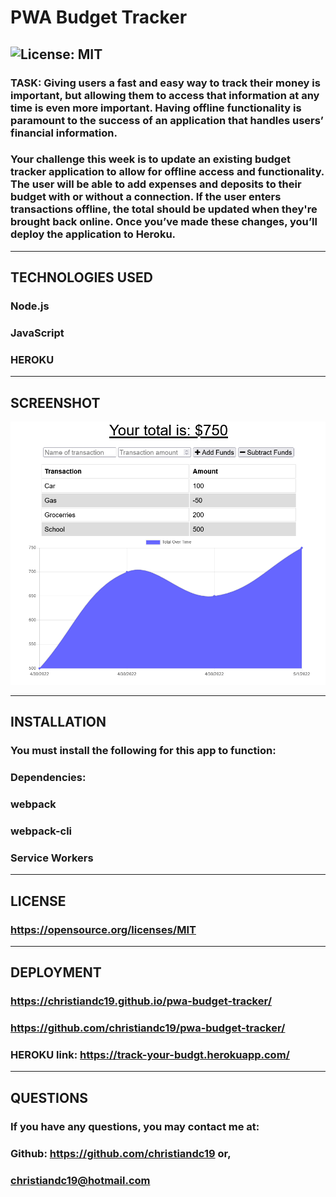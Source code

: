 # PWA Budget Tracker
  ## ![License: MIT](https://img.shields.io/badge/License-MIT-yellow.svg)
  ### TASK: Giving users a fast and easy way to track their money is important, but allowing them to access that information at any time is even more important. Having offline functionality is paramount to the success of an application that handles users’ financial information.

### Your challenge this week is to update an existing budget tracker application to allow for offline access and functionality. The user will be able to add expenses and deposits to their budget with or without a connection. If the user enters transactions offline, the total should be updated when they're brought back online. Once you’ve made these changes, you’ll deploy the application to Heroku.
  ------------------
  ## TECHNOLOGIES USED
  ### Node.js
  ### JavaScript
  ### HEROKU
  ------------------
## SCREENSHOT
![screenshot](./public/assets/images/Screenshot.png)

  ------------------
  ## INSTALLATION
  ### You must install the following for this app to function:
  ### Dependencies: 
  ### webpack
  ### webpack-cli
  ### Service Workers
  ------------------
  ## LICENSE  
  ### https://opensource.org/licenses/MIT
  ------------------
  ## DEPLOYMENT  
  ### https://christiandc19.github.io/pwa-budget-tracker/
  ### https://github.com/christiandc19/pwa-budget-tracker/
  ### HEROKU link: https://track-your-budgt.herokuapp.com/
  ------------------
  ## QUESTIONS  
  ### If you have any questions, you may contact me at:
  ### Github: https://github.com/christiandc19 or,
  ### christiandc19@hotmail.com
